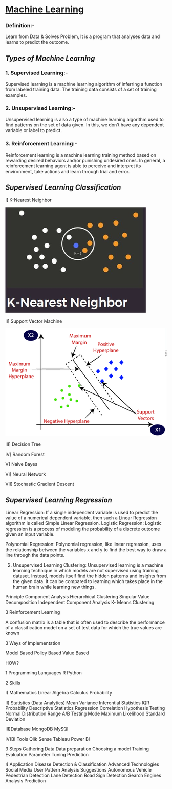 
# <U>Machine Learning</U>

### <B>Definition:-</B> 
Learn from Data & Solves Problem, It is a program that analyses data and learns to predict the outcome.

## <I>Types of Machine Learning</I>

### <B>1. Supervised Learning:-</B>  
Supervised learning is a machine learning algorithm of inferring a function from labeled training data. The training data consists of a set of training examples.

### <B>2. Unsupervised Learning:-</B> 
Unsupervised learning is also a type of machine learning algorithm used to find patterns on the set of data given. In this, we don’t have any dependent variable or label to predict.

### <B>3. Reinforcement Learning:-</B> 
Reinforcement learning is a machine learning training method based on rewarding desired behaviors and/or punishing undesired ones. In general, a reinforcement learning agent is able to perceive and interpret its environment, take actions and learn through trial and error.


## <I>Supervised Learning Classification</I>

I] K-Nearest Neighbor

![](https://github.com/rb1511/MACHINE-LEARNING/blob/main/IMGKNN.JPG)

II] Support Vector Machine

![](https://github.com/rb1511/MACHINE-LEARNING/blob/main/IMGsupport-vector-machine-algorithm.png)

III] Decision Tree

IV] Random Forest

V] Naive Bayes

VI] Neural Network

VII] Stochastic Gradient Descent



## <I>Supervised Learning Regression</I>

Linear Regression: If a single independent variable is used to predict the value of a numerical dependent variable, then such a Linear Regression algorithm is called Simple Linear Regression.
Logistic Regression: Logistic regression is a process of modeling the probability of a discrete outcome given an input variable.

Polynomial Regression: Polynomial regression, like linear regression, uses the relationship between the variables x and y to find the best way to draw a line through the data points.




2. Unsupervised Learning
Clustering: Unsupervised learning is a machine learning technique in which models are not supervised using training dataset. Instead, models itself find the hidden patterns and insights from the given data. It can be compared to learning which takes place in the human brain while learning new things.

Principle Component Analysis
Hierarchical Clustering
Singular Value Decomposition
Independent Component Analysis
K- Means Clustering



3 Reinforcement Learning


A confusion matrix is a table that is often used
to describe the performance of a classification
model on a set of test data for which the true
values are known

3 Ways of Implementation

Model Based
Policy Based
Value Based




HOW?

1 Programming Languages
R
Python



2 Skills


I) Mathematics
Linear Algebra
Calculus
Probability


II) Statistics (Data Analytics)
Mean
Variance
Inferential Statistics
IQR
Probability
Descriptive Statistics
Regression
Correlation
Hypothesis Testing
Normal Distribution
Range
A/B Testing
Mode
Maximum Likelihood
Standard Deviation


III)Database
MongoDB
MySQl



IV)BI Tools
Qlik Sense
Tableau
Power BI



3 Steps
Gathering Data
Data preparation
Choosing a model
Training
Evaluation
Parameter Tuning
Prediction




4 Application
Disease Detection & Classification
Advanced Technologies
Social Media
User Pattern Analysis
Suggestions
Autonomous Vehicle
Pedestrian Detection
Lane Detection
Road Sign Detection
Search Engines
Analysis
Prediction


